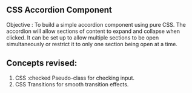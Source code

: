 ## CSS Accordion Component

Objective : To build a simple accordion component using pure CSS. The accordion will allow sections of content to expand and collapse when clicked. It can be set up to allow multiple sections to be open simultaneously or restrict it to only one section being open at a time.

## Concepts revised:

1. CSS :checked Pseudo-class for checking input.
2. CSS Transitions for smooth transition effects.
